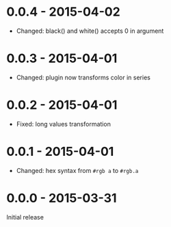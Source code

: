 # 0.0.4 - 2015-04-02

- Changed: black() and white() accepts 0 in argument

# 0.0.3 - 2015-04-01

- Changed: plugin now transforms color in series

# 0.0.2 - 2015-04-01

- Fixed: long values transformation

# 0.0.1 - 2015-04-01

- Changed: hex syntax from `#rgb a` to `#rgb.a`

# 0.0.0 - 2015-03-31

Initial release
